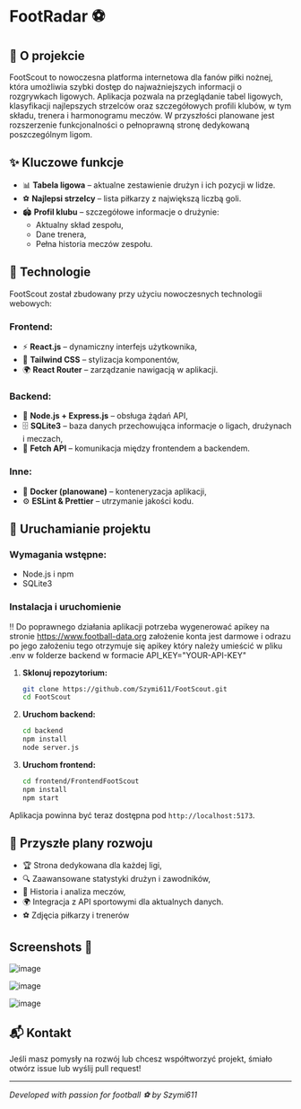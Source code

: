 # FootRadar ⚽

## 📌 O projekcie
FootScout to nowoczesna platforma internetowa dla fanów piłki nożnej, która umożliwia szybki dostęp do najważniejszych informacji o rozgrywkach ligowych. Aplikacja pozwala na przeglądanie tabel ligowych, klasyfikacji najlepszych strzelców oraz szczegółowych profili klubów, w tym składu, trenera i harmonogramu meczów. W przyszłości planowane jest rozszerzenie funkcjonalności o pełnoprawną stronę dedykowaną poszczególnym ligom.


## ✨ Kluczowe funkcje
- 📊 **Tabela ligowa** – aktualne zestawienie drużyn i ich pozycji w lidze.
- ⚽ **Najlepsi strzelcy** – lista piłkarzy z największą liczbą goli.
- 🏟 **Profil klubu** – szczegółowe informacje o drużynie:
  - Aktualny skład zespołu,
  - Dane trenera,
  - Pełna historia meczów zespołu.

## 🔧 Technologie
FootScout został zbudowany przy użyciu nowoczesnych technologii webowych:

### Frontend:
- ⚡ **React.js** – dynamiczny interfejs użytkownika,
- 🎨 **Tailwind CSS** – stylizacja komponentów,
- 🌍 **React Router** – zarządzanie nawigacją w aplikacji.

### Backend:
- 🚀 **Node.js + Express.js** – obsługa żądań API,
- 🗄 **SQLite3** – baza danych przechowująca informacje o ligach, drużynach i meczach,
- 🔗 **Fetch API** – komunikacja między frontendem a backendem.

### Inne:
- 🐳 **Docker (planowane)** – konteneryzacja aplikacji,
- ⚙️ **ESLint & Prettier** – utrzymanie jakości kodu.

## 🚀 Uruchamianie projektu
### Wymagania wstępne:
- Node.js i npm
- SQLite3

### Instalacja i uruchomienie

‼️ Do poprawnego działania aplikacji potrzeba wygenerować apikey na stronie https://www.football-data.org założenie konta jest darmowe i odrazu po jego założeniu tego otrzymuje się apikey który należy umieścić w pliku .env w folderze backend w formacie API_KEY="YOUR-API-KEY"

1. **Sklonuj repozytorium:**
   ```bash
   git clone https://github.com/Szymi611/FootScout.git
   cd FootScout
   ```

2. **Uruchom backend:**
   ```bash
   cd backend
   npm install
   node server.js
   ```

3. **Uruchom frontend:**
   ```bash
   cd frontend/FrontendFootScout
   npm install
   npm start
   ```

Aplikacja powinna być teraz dostępna pod `http://localhost:5173`.

## 🎯 Przyszłe plany rozwoju
- 🏆 Strona dedykowana dla każdej ligi,
- 🔍 Zaawansowane statystyki drużyn i zawodników,
- 📅 Historia i analiza meczów,
- 🌍 Integracja z API sportowymi dla aktualnych danych.
- ⚽ Zdjęcia piłkarzy i trenerów

## Screenshots 📸
![image](https://github.com/user-attachments/assets/1661c1af-8e34-4c6d-a68e-02608ea3014e)

![image](https://github.com/user-attachments/assets/c48e3d08-7157-4ac2-86f9-6afb5b58dc2b)

![image](https://github.com/user-attachments/assets/d5aeadd3-5e7e-4842-ac31-f2309371458c)



## 📬 Kontakt
Jeśli masz pomysły na rozwój lub chcesz współtworzyć projekt, śmiało otwórz issue lub wyślij pull request!

---
_Developed with passion for football ⚽ by Szymi611_

